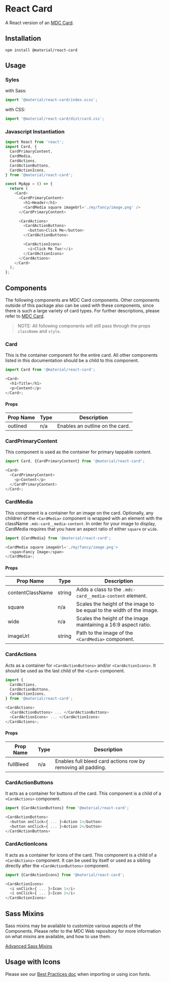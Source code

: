 # React Card

A React version of an [MDC Card](https://github.com/material-components/material-components-web/tree/master/packages/mdc-card).

## Installation

```
npm install @material/react-card
```

## Usage

### Syles

with Sass:

```js
import '@material/react-card/index.scss';
```

with CSS:

```js
import '@material/react-card/dist/card.css';
```

### Javascript Instantiation

```js
import React from 'react';
import Card, {
  CardPrimaryContent,
  CardMedia,
  CardActions,
  CardActionButtons,
  CardActionIcons,
} from '@material/react-card';

const MyApp = () => {
  return (
    <Card>
      <CardPrimaryContent>
        <h1>Header</h1>
        <CardMedia square imageUrl='./my/fancy/image.png' />
      </CardPrimaryContent>

      <CardActions>
        <CardActionButtons>
          <button>Click Me</button>
        </CardActionButtons>

        <CardActionIcons>
          <i>Click Me Too!</i>
        </CardActionIcons>
      </CardActions>
    </Card>
  );
};
```

## Components

The following components are MDC Card components. Other components outside of this package also can be used with these components, since there is such a large variety of card types. For further descriptions, please refer to [MDC Card](https://github.com/material-components/material-components-web/tree/master/packages/mdc-card).

> NOTE: All following components will still pass through the props `className` and `style`.

### Card

This is the container component for the entire card. All other components listed in this documentation should be a child to this component.

```js
import Card from '@material/react-card';

<Card>
  <h1>Title</h1>
  <p>Content</p>
</Card>;
```

#### Props

| Prop Name | Type | Description                     |
| --------- | ---- | ------------------------------- |
| outlined  | n/a  | Enables an outline on the card. |

### CardPrimaryContent

This component is used as the container for primary tappable content.

```js
import Card, {CardPrimaryContent} from '@material/react-card';

<Card>
  <CardPrimaryContent>
    <p>Content</p>
  </CardPrimaryContent>
</Card>;
```

### CardMedia

This component is a container for an image on the card. Optionally, any children of the `<CardMedia>` component is wrapped with an element with the className `.mdc-card__media-content`. In order for your image to display, CardMedia requires that you have an aspect ratio of either `square` or `wide`.

```js
import {CardMedia} from '@material/react-card';

<CardMedia square imageUrl='./my/fancy/image.png'>
  <span>Fancy Image</span>
</CardMedia>;
```

#### Props

| Prop Name        | Type   | Description                                                           |
| ---------------- | ------ | --------------------------------------------------------------------- |
| contentClassName | string | Adds a class to the `.mdc-card__media-content` element.               |
| square           | n/a    | Scales the height of the image to be equal to the width of the image. |
| wide             | n/a    | Scales the height of the image maintaining a 16:9 aspect ratio.       |
| imageUrl         | string | Path to the image of the `<CardMedia>` component.                     |

### CardActions

Acts as a container for `<CardActionButtons>` and/or `<CardActionIcons>`. It should be used as the last child of the `<Card>` component.

```js
import {
  CardActions,
  CardActionButtons,
  CardActionIcons,
} from '@material/react-card';

<CardActions>
  <CardActionButtons> ... </CardActionButtons>
  <CardActionIcons> ... </CardActionIcons>
</CardActions>;
```

#### Props

| Prop Name | Type | Description                                                  |
| --------- | ---- | ------------------------------------------------------------ |
| fullBleed | n/a  | Enables full bleed card actions row by removing all padding. |

### CardActionButtons

It acts as a container for buttons of the card. This component is a child of a `<CardActions>` component.

```js
import {CardActionButtons} from '@material/react-card';

<CardActionButtons>
  <button onClick={ ... }>Action 1</button>
  <button onClick={ ... }>Action 2</button>
</CardActionButtons>
```

### CardActionIcons

It acts as a container for icons of the card. This component is a child of a `<CardActions>` component. It can be used by itself or used as a sibling directly after the `<CardActionButtons>` component.

```js
import {CardActionIcons} from '@material/react-card';

<CardActionIcons>
  <i onClick={ ... }>Icon 1</i>
  <i onClick={ ... }>Icon 2</i>
</CardActionIcons>
```

## Sass Mixins

Sass mixins may be available to customize various aspects of the Components. Please refer to the
MDC Web repository for more information on what mixins are available, and how to use them.

[Advanced Sass Mixins](https://github.com/material-components/material-components-web/blob/master/packages/mdc-card/README.md#sass-mixins)

## Usage with Icons

Please see our [Best Practices doc](../../docs/best-practices.md#importing-font-icons) when importing or using icon fonts.
